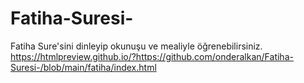 # Fatiha-Suresi-
Fatiha Sure'sini dinleyip okunuşu ve mealiyle öğrenebilirsiniz.
https://htmlpreview.github.io/?https://github.com/onderalkan/Fatiha-Suresi-/blob/main/fatiha/index.html
